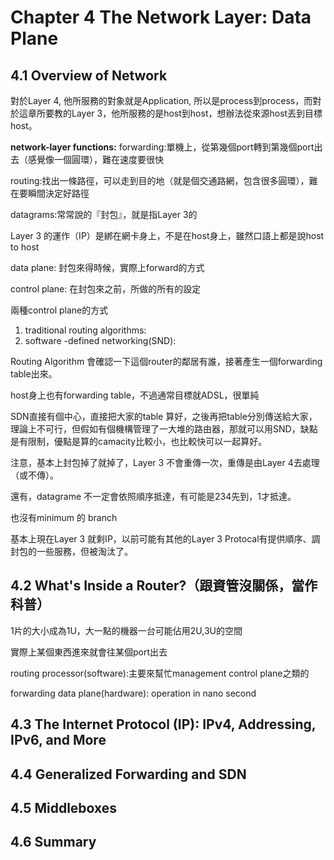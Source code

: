 # Chapter 4 The Network Layer: Data Plane

## 4.1 Overview of Network

對於Layer 4, 他所服務的對象就是Application, 所以是process到process，而對於這章所要教的Layer 3，他所服務的是host到host，想辦法從來源host丟到目標host。


**network-layer functions:** 
forwarding:單機上，從第幾個port轉到第幾個port出去（感覺像一個圓環），難在速度要很快

routing:找出一條路徑，可以走到目的地（就是個交通路網，包含很多圓環），難在要瞬間決定好路徑 

datagrams:常常說的『封包』，就是指Layer 3的

Layer 3 的運作（IP）是綁在網卡身上，不是在host身上，雖然口語上都是說host to host

data plane:
封包來得時候，實際上forward的方式

control plane:
在封包來之前，所做的所有的設定

兩種control plane的方式
1. traditional routing algorithms:
2. software -defined networking(SND):

Routing Algorithm 會確認一下這個router的鄰居有誰，接著產生一個forwarding table出來。

host身上也有forwarding table，不過通常目標就ADSL，很單純

SDN直接有個中心，直接把大家的table 算好，之後再把table分別傳送給大家，理論上不可行，但假如有個機構管理了一大堆的路由器，那就可以用SND，缺點是有限制，優點是算的camacity比較小，也比較快可以一起算好。

注意，基本上封包掉了就掉了，Layer 3 不會重傳一次，重傳是由Layer 4去處理（或不傳）。

還有，datagrame 不一定會依照順序抵達，有可能是234先到，1才抵達。

也沒有minimum 的 branch

基本上現在Layer 3 就剩IP，以前可能有其他的Layer 3 Protocal有提供順序、調封包的一些服務，但被淘汰了。

## 4.2 What's Inside a Router?（跟資管沒關係，當作科普）

1片的大小成為1U，大一點的機器一台可能佔用2U,3U的空間

實際上某個東西進來就會往某個port出去

routing processor(software):主要來幫忙management control plane之類的

forwarding data plane(hardware): operation in nano second






## 4.3 The Internet Protocol (IP): IPv4, Addressing, IPv6, and More

## 4.4 Generalized Forwarding and SDN

## 4.5 Middleboxes

## 4.6 Summary


